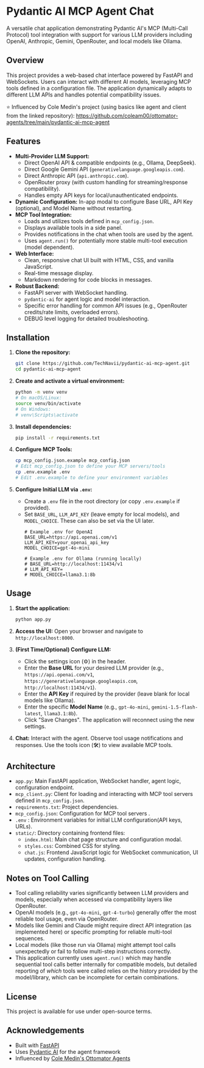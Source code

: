 # Pydantic AI MCP Agent Chat

A versatile chat application demonstrating Pydantic AI's MCP (Multi-Call Protocol) tool integration with support for various LLM providers including OpenAI, Anthropic, Gemini, OpenRouter, and local models like Ollama.

## Overview

This project provides a web-based chat interface powered by FastAPI and WebSockets. Users can interact with different AI models, leveraging MCP tools defined in a configuration file. The application dynamically adapts to different LLM APIs and handles potential compatibility issues.

⭐ Influenced by Cole Medin's project (using basics like agent and client from the linked repository):
https://github.com/coleam00/ottomator-agents/tree/main/pydantic-ai-mcp-agent

## Features

-   **Multi-Provider LLM Support:**    
    -   Direct OpenAI API & compatible endpoints (e.g., Ollama, DeepSeek).
    -   Direct Google Gemini API (`generativelanguage.googleapis.com`).
    -   Direct Anthropic API (`api.anthropic.com`).
    -   OpenRouter proxy (with custom handling for streaming/response compatibility).
    -   Handles empty API keys for local/unauthenticated endpoints.
-   **Dynamic Configuration:** In-app modal to configure Base URL, API Key (optional), and Model Name without restarting.
-   **MCP Tool Integration:**
    -   Loads and utilizes tools defined in `mcp_config.json`.
    -   Displays available tools in a side panel.
    -   Provides notifications in the chat when tools are used by the agent.
    -   Uses `agent.run()` for potentially more stable multi-tool execution (model dependent).
-   **Web Interface:**
    -   Clean, responsive chat UI built with HTML, CSS, and vanilla JavaScript.
    -   Real-time message display.
    -   Markdown rendering for code blocks in messages.
-   **Robust Backend:**
    -   FastAPI server with WebSocket handling.
    -   `pydantic-ai` for agent logic and model interaction.
    -   Specific error handling for common API issues (e.g., OpenRouter credits/rate limits, overloaded errors).
    -   DEBUG level logging for detailed troubleshooting.

## Installation

1.  **Clone the repository:**
    ```bash
    git clone https://github.com/TechNavii/pydantic-ai-mcp-agent.git
    cd pydantic-ai-mcp-agent
    ```

2.  **Create and activate a virtual environment:**
    ```bash
    python -m venv venv
    # On macOS/Linux:
    source venv/bin/activate
    # On Windows:
    # venv\Scripts\activate
    ```

3.  **Install dependencies:**
    ```bash
    pip install -r requirements.txt
    ```

4.  **Configure MCP Tools:**
    ```bash
    cp mcp_config.json.example mcp_config.json
    # Edit mcp_config.json to define your MCP servers/tools
    cp .env.example .env
    # Edit .env.example to define your environment variables
    ```

5.  **Configure Initial LLM via `.env`:**
    - Create a `.env` file in the root directory (or copy `.env.example` if provided).
    - Set `BASE_URL`, `LLM_API_KEY` (leave empty for local models), and `MODEL_CHOICE`. These can also be set via the UI later.
      ```dotenv
      # Example .env for OpenAI
      BASE_URL=https://api.openai.com/v1
      LLM_API_KEY=your_openai_api_key
      MODEL_CHOICE=gpt-4o-mini

      # Example .env for Ollama (running locally)
      # BASE_URL=http://localhost:11434/v1
      # LLM_API_KEY=
      # MODEL_CHOICE=llama3.1:8b
      ```

## Usage

1.  **Start the application:**
    ```bash
    python app.py
    ```

2.  **Access the UI:** Open your browser and navigate to `http://localhost:8000`.

3.  **(First Time/Optional) Configure LLM:**
    - Click the settings icon (⚙️) in the header.
    - Enter the **Base URL** for your desired LLM provider (e.g., `https://api.openai.com/v1`, `https://generativelanguage.googleapis.com`, `http://localhost:11434/v1`).
    - Enter the **API Key** if required by the provider (leave blank for local models like Ollama).
    - Enter the specific **Model Name** (e.g., `gpt-4o-mini`, `gemini-1.5-flash-latest`, `llama3.1:8b`).
    - Click "Save Changes". The application will reconnect using the new settings.

4.  **Chat:** Interact with the agent. Observe tool usage notifications and responses. Use the tools icon (🛠️) to view available MCP tools.

## Architecture

-   `app.py`: Main FastAPI application, WebSocket handler, agent logic, configuration endpoint.
-   `mcp_client.py`: Client for loading and interacting with MCP tool servers defined in `mcp_config.json`.
-   `requirements.txt`: Project dependencies.
-   `mcp_config.json`: Configuration for MCP tool servers .
-   `.env` : Environment variables for initial LLM configuration(API keys, URLs).
-   `static/`: Directory containing frontend files:
    -   `index.html`: Main chat page structure and configuration modal.
    -   `styles.css`: Combined CSS for styling.
    -   `chat.js`: Frontend JavaScript logic for WebSocket communication, UI updates, configuration handling.

## Notes on Tool Calling

-   Tool calling reliability varies significantly between LLM providers and models, especially when accessed via compatibility layers like OpenRouter.
-   OpenAI models (e.g., `gpt-4o-mini`, `gpt-4-turbo`) generally offer the most reliable tool usage, even via OpenRouter.
-   Models like Gemini and Claude might require direct API integration (as implemented here) or specific prompting for reliable multi-tool sequences.
-   Local models (like those run via Ollama) might attempt tool calls unexpectedly or fail to follow multi-step instructions correctly.
-   This application currently uses `agent.run()` which may handle sequential tool calls better internally for compatible models, but detailed reporting of *which* tools were called relies on the history provided by the model/library, which can be incomplete for certain combinations.

## License

This project is available for use under open-source terms.

## Acknowledgements

- Built with [FastAPI](https://fastapi.tiangolo.com/)
- Uses [Pydantic AI](https://docs.pydantic.ai/) for the agent framework
- Influenced by [Cole Medin's Ottomator Agents](https://github.com/coleam00/ottomator-agents) 
